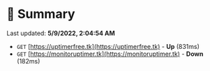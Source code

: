 # 📖 Summary
Last updated: **5/9/2022, 2:04:54 AM**

- `GET` [https://uptimerfree.tk](https://uptimerfree.tk) - **Up** (831ms)
- `GET` [https://monitoruptimer.tk](https://monitoruptimer.tk) - **Down** (182ms)
